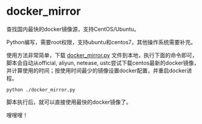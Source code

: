 # docker_mirror

查找国内最快的docker镜像源，支持CentOS/Ubuntu。

Python编写，需要root权限，支持ubuntu和centos7，其他操作系统需要补充。

使用方法非常简单，下载 [docker_mirror.py](https://raw.githubusercontent.com/silenceshell/docker_mirror/master/docker_mirror.py) 文件到本地，执行下面的命令即可，脚本会自动从official, aliyun, netease, ustc尝试下载centos最新的docker镜像，并计算使用的时间；按使用时间最少的镜像设置docker配置，并重启docker进程。

```
python ./docker_mirror.py
```

脚本执行后，就可以直接使用最快的docker镜像了。

嗖嗖嗖！
